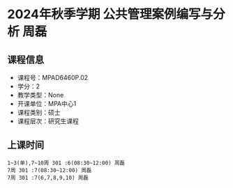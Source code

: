 # 2024年秋季学期 公共管理案例编写与分析 周磊






## 课程信息

- 课程号：MPAD6460P.02
- 学分：2
- 教学类型：None
- 开课单位：MPA中心1
- 课程类别：硕士
- 课程层次：研究生课程

## 上课时间

```
1~3(单),7~10周 301 :6(08:30~12:00) 周磊
7周 301 :7(08:30~12:00) 周磊
7周 301 :7(6,7,8,9,10) 周磊
```

